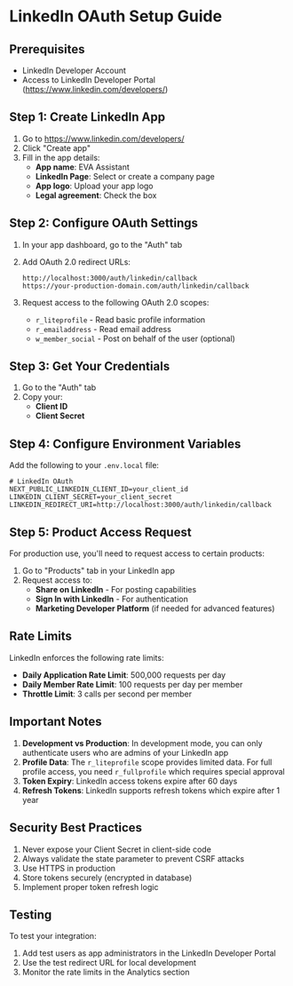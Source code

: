 # LinkedIn OAuth Setup Guide

## Prerequisites
- LinkedIn Developer Account
- Access to LinkedIn Developer Portal (https://www.linkedin.com/developers/)

## Step 1: Create LinkedIn App

1. Go to https://www.linkedin.com/developers/
2. Click "Create app"
3. Fill in the app details:
   - **App name**: EVA Assistant
   - **LinkedIn Page**: Select or create a company page
   - **App logo**: Upload your app logo
   - **Legal agreement**: Check the box

## Step 2: Configure OAuth Settings

1. In your app dashboard, go to the "Auth" tab
2. Add OAuth 2.0 redirect URLs:
   ```
   http://localhost:3000/auth/linkedin/callback
   https://your-production-domain.com/auth/linkedin/callback
   ```

3. Request access to the following OAuth 2.0 scopes:
   - `r_liteprofile` - Read basic profile information
   - `r_emailaddress` - Read email address
   - `w_member_social` - Post on behalf of the user (optional)

## Step 3: Get Your Credentials

1. Go to the "Auth" tab
2. Copy your:
   - **Client ID**
   - **Client Secret**

## Step 4: Configure Environment Variables

Add the following to your `.env.local` file:

```env
# LinkedIn OAuth
NEXT_PUBLIC_LINKEDIN_CLIENT_ID=your_client_id
LINKEDIN_CLIENT_SECRET=your_client_secret
LINKEDIN_REDIRECT_URI=http://localhost:3000/auth/linkedin/callback
```

## Step 5: Product Access Request

For production use, you'll need to request access to certain products:

1. Go to "Products" tab in your LinkedIn app
2. Request access to:
   - **Share on LinkedIn** - For posting capabilities
   - **Sign In with LinkedIn** - For authentication
   - **Marketing Developer Platform** (if needed for advanced features)

## Rate Limits

LinkedIn enforces the following rate limits:
- **Daily Application Rate Limit**: 500,000 requests per day
- **Daily Member Rate Limit**: 100 requests per day per member
- **Throttle Limit**: 3 calls per second per member

## Important Notes

1. **Development vs Production**: In development mode, you can only authenticate users who are admins of your LinkedIn app
2. **Profile Data**: The `r_liteprofile` scope provides limited data. For full profile access, you need `r_fullprofile` which requires special approval
3. **Token Expiry**: LinkedIn access tokens expire after 60 days
4. **Refresh Tokens**: LinkedIn supports refresh tokens which expire after 1 year

## Security Best Practices

1. Never expose your Client Secret in client-side code
2. Always validate the state parameter to prevent CSRF attacks
3. Use HTTPS in production
4. Store tokens securely (encrypted in database)
5. Implement proper token refresh logic

## Testing

To test your integration:
1. Add test users as app administrators in the LinkedIn Developer Portal
2. Use the test redirect URL for local development
3. Monitor the rate limits in the Analytics section
